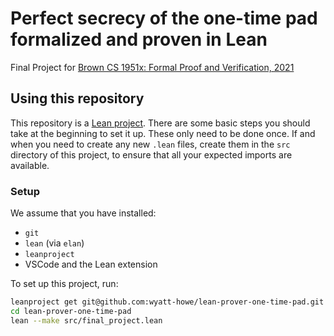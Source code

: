 # Perfect secrecy of the one-time pad formalized and proven in Lean

Final Project for [Brown CS 1951x: Formal Proof and Verification, 2021](https://github.com/BrownCS1951x/fpv2021/)

## Using this repository

This repository is a [Lean project](https://leanprover-community.github.io/install/project.html).
There are some basic steps you should take at the beginning to set it up.
These only need to be done once.
If and when you need to create any new `.lean` files,
create them in the `src` directory of this project,
to ensure that all your expected imports are available.

### Setup

We assume that you have installed:
* `git`
* `lean` (via `elan`)
* `leanproject`
* VSCode and the Lean extension

To set up this project, run:

```bash
leanproject get git@github.com:wyatt-howe/lean-prover-one-time-pad.git
cd lean-prover-one-time-pad
lean --make src/final_project.lean
```
